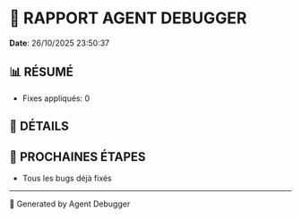 # 🐛 RAPPORT AGENT DEBUGGER

**Date**: 26/10/2025 23:50:37

## 📊 RÉSUMÉ

- Fixes appliqués: 0

## 🔧 DÉTAILS



## 🎯 PROCHAINES ÉTAPES

- Tous les bugs déjà fixés

---

🤖 Generated by Agent Debugger
